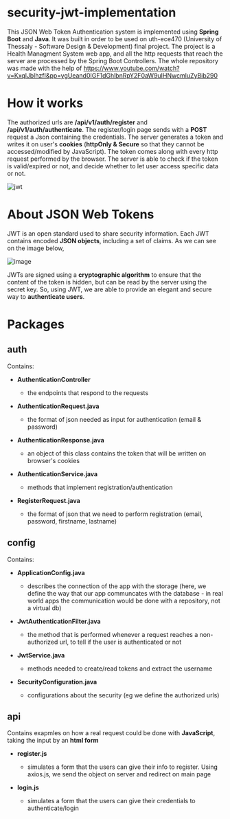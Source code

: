 # security-jwt-implementation
This JSON Web Token Authentication system is implemented using **Spring Boot** and **Java**. It was built in order to be used on uth-ece470 (University of Thessaly - Software Design & Development) final project. The project is a Health Managment System web app, and all the http requests that reach the server are processed by the Spring Boot Controllers. The whole repository was made with the help of https://www.youtube.com/watch?v=KxqlJblhzfI&pp=ygUeand0IGF1dGhlbnRpY2F0aW9uIHNwcmluZyBib290
# How it works
The authorized urls are **/api/v1/auth/register** and **/api/v1/auth/authenticate**. The register/login page sends with a **POST** request a Json containing the credentials. The server generates a token and writes it on user's **cookies** (**httpOnly & Secure** so that they cannot be accessed/modified by JavaScript). The token comes along with every http request performed by the browser. The server is able to check if the token is valid/expired or not, and decide whether to let user access specific data or not. 

![jwt](https://github.com/ilagomatis/authentication-with-json-web-token/assets/78209098/f2ac2738-0b5a-4d5a-936a-b86f6e251c58)

# About JSON Web Tokens
JWT is an open standard used to share security information. Each JWT contains encoded **JSON objects**, including a set of claims. As we can see on the image below,

![image](https://github.com/ilagomatis/security-jwt-implementation/assets/78209098/a9188ec6-ba35-4216-bdba-fed5bb81580b)

JWTs are signed using a **cryptographic algorithm** to ensure that the content of the token is hidden, but can be read by the server using the secret key. So, using JWT, we are able to provide an elegant and secure way to **authenticate users**.

# Packages

## auth
Contains:

  * **AuthenticationController**
    - the endpoints that respond to the requests


  * **AuthenticationRequest.java**
    - the format of json needed as input for authentication (email & password) 


  * **AuthenticationResponse.java**
    - an object of this class contains the token that will be written on browser's cookies


  * **AuthenticationService.java**
    - methods that implement registration/authentication


  * **RegisterRequest.java**
    - the format of json that we need to perform registration (email, password, firstname, lastname)



## config

Contains:

* **ApplicationConfig.java**
  - describes the connection of the app with the storage (here, we define the way that our app communcates with the database - in real world apps the communication would be done with a repository, not a virtual db)
  
* **JwtAuthenticationFilter.java**
  - the method that is performed whenever a request reaches a non-authorized url, to tell if the user is authenticated or not
  
* **JwtService.java**
  - methods needed to create/read tokens and extract the username


* **SecurityConfiguration.java**
  - configurations about the security (eg we define the authorized urls)

## api

Contains exapmles on how a real request could be done with **JavaScript**, taking the input by an **html form**

* **register.js**
  - simulates a form that the users can give their info to register. Using axios.js, we send the object on server and redirect on main page

* **login.js**
  - simulates a form that the users can give their credentials to authenticate/login 
